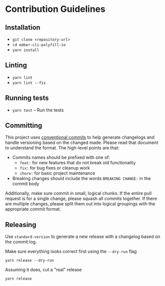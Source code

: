 # Contribution Guidelines

## Installation

- `git clone <repository-url>`
- `cd ember-cli-polyfill-io`
- `yarn install`

## Linting

- `yarn lint`
- `yarn lint --fix`

## Running tests

- `yarn test` – Run the tests

## Committing

This project uses [conventional commits][conventional-commits] to help generate changelogs and handle versioning based on the changed made. Please read that document to understand the format. The high-level points are that:

- Commits names should be prefixed with one of:
  - `feat:` for new features that do not break old functionality
  - `fix:` for bug fixes or cleanup work
  - `chore:` for basic project maintenance
- Breaking changes should include the words `BREAKING CHANGE:` in the commit body

Additionally, make sure commit in small, logical chunks. If the entire pull request is for a single change, please squash all commits together. If there are multiple changes, please split them out into logical groupings with the appropriate commit format.

[conventional-commits]: https://conventionalcommits.org/

## Releasing

Use `standard-version` to generate a new release with a changelog based on the commit log.

Make sure everything looks correct first using the `--dry-run` flag

```
yarn release --dry-run
```

Assuming it does, cut a "real" release

```
yarn release
```
